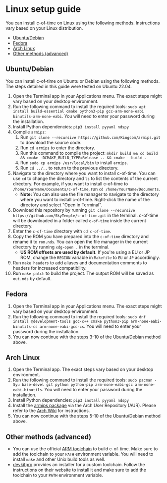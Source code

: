 # Linux setup guide

You can install c-of-time on Linux using the following methods. Instructions vary based on your Linux distribution.

- [Ubuntu/Debian](#ubuntu-debian)
- [Fedora](#fedora)
- [Arch Linux](#arch-linux)
- [Other methods (advanced)](#other-methods-advanced)

## Ubuntu/Debian

You can install c-of-time on Ubuntu or Debian using the following methods. The steps detailed in this guide were tested on Ubuntu 22.04.

1. Open the Terminal app in your Applications menu. The exact steps might vary based on your desktop environment.
2. Run the following command to install the required tools: `sudo apt install build-essential cmake python3-pip gcc-arm-none-eabi binutils-arm-none-eabi`. You will need to enter your password during the installation.
3. Install Python dependencies: `pip3 install pyyaml ndspy`
4. Compile `armips`:
    1. Run `git clone --recursive https://github.com/Kingcom/armips.git` to download the source code.
    2. Run `cd armips` to enter the directory.
    3. Run this command to compile the project: `mkdir build && cd build && cmake -DCMAKE_BUILD_TYPE=Release .. && cmake --build .`
    4. Run `sudo cp armips /usr/local/bin` to install `armips`.
    5. Run `cd ../..` to return to the previous directory.
5. Navigate to the directory where you want to install c-of-time. You can use `cd` to change the directory and `ls` to list the contents of the current directory. For example, if you want to install c-of-time to `/home/YourName/Documents/c-of-time`, run `cd /home/YourName/Documents`.
    - **Note:** You can also use the file manager to navigate to the directory where you want to install c-of-time. Right-click the name of the directory and select "Open in Terminal".
6. Download this repository by running `git clone --recursive https://github.com/SkyTemple/c-of-time.git` in the terminal. c-of-time will be downloaded in a folder called `c-of-time` inside the current directory.
7. Enter the `c-of-time` directory with `cd c-of-time`.
8. Copy the ROM you have prepared into the `c-of-time` directory and rename it to `rom.nds`. You can open the file manager in the current directory by running `xdg-open .` in the terminal.
    - **US ROM offsets are used by default.** If you're using a EU or JP ROM, change the `REGION` variable in `Makefile` to `EU` or `JP` accordingly.
9. Run `make headers` to add aliases and documentation comments to headers for increased compatibility.
10. Run `make patch` to build the project. The output ROM will be saved as `out.nds` by default.

## Fedora

1. Open the Terminal app in your Applications menu. The exact steps might vary based on your desktop environment.
2. Run the following command to install the required tools: `sudo dnf install @development-tools gcc-c++ cmake python3-pip arm-none-eabi-binutils-cs arm-none-eabi-gcc-cs`. You will need to enter your password during the installation.
3. You can now continue with the steps 3-10 of the Ubuntu/Debian method above.

## Arch Linux

1. Open the Terminal app. The exact steps vary based on your desktop environment.
2. Run the following command to install the required tools: `sudo pacman -Syu base-devel git python python-pip arm-none-eabi-gcc arm-none-eabi-binutils`. You will need to enter your password during the installation.
3. Install Python dependencies: `pip3 install pyyaml ndspy`
4. Install the [armips package](https://aur.archlinux.org/packages/armips) via the Arch User Repository (AUR). Please refer to the [Arch Wiki](https://wiki.archlinux.org/title/Arch_User_Repository) for instructions.
5. You can now continue with the steps 5-10 of the Ubuntu/Debian method above.

## Other methods (advanced)

- You can use the official [ARM toolchain](https://developer.arm.com/downloads/-/arm-gnu-toolchain-downloads) to build c-of-time. Make sure to add the toolchain to your `PATH` environment variable. You will need to install `make` and other Unix build tools as well.
- [devkitpro](https://devkitpro.org/wiki/Getting_Started) provides an installer for a custom toolchain. Follow the instructions on their website to install it and make sure to add the toolchain to your `PATH` environment variable.
